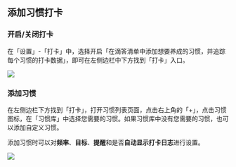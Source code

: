 ## 添加习惯打卡

### 开启/关闭打卡

在「设置」-「打卡」中，选择开启「在滴答清单中添加想要养成的习惯，并追踪每个习惯的打卡数据」，即可在左侧边栏中下方找到「打卡」入口。

![](../images/android/habit/show.png)

### 添加习惯

在左侧边栏下方找到「打卡」，打开习惯列表页面，点击右上角的「+」，点击习惯图标，在「习惯库」中选择您需要的习惯。如果习惯库中没有您需要的习惯，也可以添加自定义习惯。

添加习惯时可以对**频率**、**目标**、**提醒**和是否**自动显示打卡日志**进行设置。


![](../images/android/habit/add.png)